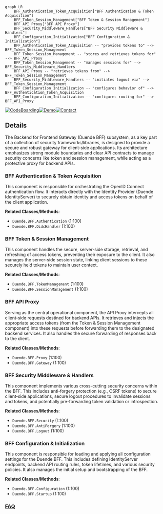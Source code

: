 ```mermaid
graph LR
    BFF_Authentication_Token_Acquisition["BFF Authentication & Token Acquisition"]
    BFF_Token_Session_Management["BFF Token & Session Management"]
    BFF_API_Proxy["BFF API Proxy"]
    BFF_Security_Middleware_Handlers["BFF Security Middleware & Handlers"]
    BFF_Configuration_Initialization["BFF Configuration & Initialization"]
    BFF_Authentication_Token_Acquisition -- "provides tokens to" --> BFF_Token_Session_Management
    BFF_Token_Session_Management -- "stores and retrieves tokens for" --> BFF_API_Proxy
    BFF_Token_Session_Management -- "manages sessions for" --> BFF_Security_Middleware_Handlers
    BFF_API_Proxy -- "retrieves tokens from" --> BFF_Token_Session_Management
    BFF_Security_Middleware_Handlers -- "initiates logout via" --> BFF_Token_Session_Management
    BFF_Configuration_Initialization -- "configures behavior of" --> BFF_Authentication_Token_Acquisition
    BFF_Configuration_Initialization -- "configures routing for" --> BFF_API_Proxy
```

[![CodeBoarding](https://img.shields.io/badge/Generated%20by-CodeBoarding-9cf?style=flat-square)](https://github.com/CodeBoarding/GeneratedOnBoardings)[![Demo](https://img.shields.io/badge/Try%20our-Demo-blue?style=flat-square)](https://www.codeboarding.org/demo)[![Contact](https://img.shields.io/badge/Contact%20us%20-%20contact@codeboarding.org-lightgrey?style=flat-square)](mailto:contact@codeboarding.org)

## Details

The Backend for Frontend Gateway (Duende BFF) subsystem, as a key part of a collection of security frameworks/libraries, is designed to provide a secure and robust gateway for client-side applications. Its architecture emphasizes strong module boundaries and clear API contracts to manage security concerns like token and session management, while acting as a protective proxy for backend APIs.

### BFF Authentication & Token Acquisition
This component is responsible for orchestrating the OpenID Connect authentication flow. It interacts directly with the Identity Provider (Duende IdentityServer) to securely obtain identity and access tokens on behalf of the client application.


**Related Classes/Methods**:

- `Duende.BFF.Authentication` (1:100)
- `Duende.BFF.OidcHandler` (1:100)


### BFF Token & Session Management
This component handles the secure, server-side storage, retrieval, and refreshing of access tokens, preventing their exposure to the client. It also manages the server-side session state, linking client sessions to these securely held tokens to maintain user context.


**Related Classes/Methods**:

- `Duende.BFF.TokenManagement` (1:100)
- `Duende.BFF.SessionManagement` (1:100)


### BFF API Proxy
Serving as the central operational component, the API Proxy intercepts all client-side requests destined for backend APIs. It retrieves and injects the appropriate access tokens (from the Token & Session Management component) into these requests before forwarding them to the designated backend services. It also handles the secure forwarding of responses back to the client.


**Related Classes/Methods**:

- `Duende.BFF.Proxy` (1:100)
- `Duende.BFF.Gateway` (1:100)


### BFF Security Middleware & Handlers
This component implements various cross-cutting security concerns within the BFF. This includes anti-forgery protection (e.g., CSRF tokens) to secure client-side applications, secure logout procedures to invalidate sessions and tokens, and potentially pre-forwarding token validation or introspection.


**Related Classes/Methods**:

- `Duende.BFF.Security` (1:100)
- `Duende.BFF.AntiForgery` (1:100)
- `Duende.BFF.Logout` (1:100)


### BFF Configuration & Initialization
This component is responsible for loading and applying all configuration settings for the Duende BFF. This includes defining IdentityServer endpoints, backend API routing rules, token lifetimes, and various security policies. It also manages the initial setup and bootstrapping of the BFF.


**Related Classes/Methods**:

- `Duende.BFF.Configuration` (1:100)
- `Duende.BFF.Startup` (1:100)




### [FAQ](https://github.com/CodeBoarding/GeneratedOnBoardings/tree/main?tab=readme-ov-file#faq)
